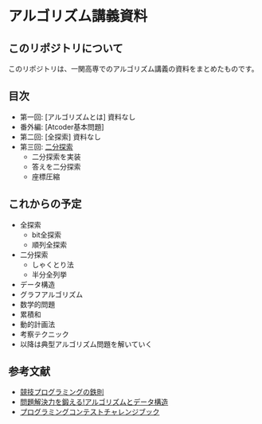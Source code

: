 # アルゴリズム講義資料

## このリポジトリについて

このリポジトリは、一関高専でのアルゴリズム講義の資料をまとめたものです。

## 目次

- 第一回: [アルゴリズムとは] 資料なし
- 番外編: [Atcoder基本問題]
- 第二回: [全探索] 資料なし
- 第三回: [二分探索](./docs/1.二分探索.md)
  - 二分探索を実装
  - 答えを二分探索
  - 座標圧縮

##  これからの予定

- 全探索
  - bit全探索
  - 順列全探索
- 二分探索
  - しゃくとり法
  - 半分全列挙
- データ構造
- グラフアルゴリズム
- 数学的問題
- 累積和
- 動的計画法
- 考察テクニック
- 以降は典型アルゴリズム問題を解いていく

## 参考文献

- [競技プログラミングの鉄則](https://amzn.asia/d/fsYlcWN)
- [問題解決力を鍛える!アルゴリズムとデータ構造](https://www.amazon.co.jp/dp/4065128447)
- [プログラミングコンテストチャレンジブック](https://www.amazon.co.jp/dp/4839941068)

